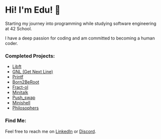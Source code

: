 # Hi! I'm Edu! 👋

Starting my journey into programming while studying software engineering at 42 School.

I have a deep passion for coding and am committed to becoming a human coder.

### Completed Projects:

- [Libft](https://github.com/Eduu19/libft)
- [GNL (Get Next Line)](https://github.com/Eduu19/get_next_line)
- [Printf](https://github.com/Eduu19/ft_printf)
- [Born2BeRoot](https://github.com/Eduu19/Guia-Rocky---Born2BeRoot-42)
- [Fract-ol](https://github.com/Eduu19/Fractal)
- [Minitalk](https://github.com/Eduu19/Minitalk)
- [Push_swap](https://github.com/Edu2metros/push_swap)
- [Minishell](https://github.com/Edu2metros/Minihell)
- [Philosophers](https://github.com/Edu2metros/Philosophers)

### Find Me:

Feel free to reach me on [LinkedIn](https://www.linkedin.com/in/edu2metros/) or [Discord](https://discord.com/users/edu2metros).
